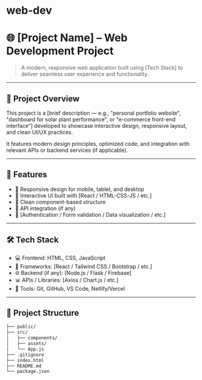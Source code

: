 # web-dev
# 🌐 [Project Name] – Web Development Project

> A modern, responsive web application built using [Tech Stack] to deliver seamless user experience and functionality.

---

## 📌 Project Overview

This project is a [brief description — e.g., "personal portfolio website", "dashboard for solar plant performance", or "e-commerce front-end interface"] developed to showcase interactive design, responsive layout, and clean UI/UX practices.

It features modern design principles, optimized code, and integration with relevant APIs or backend services (if applicable).

---

## 🚀 Features

- 🔹 Responsive design for mobile, tablet, and desktop
- 🔹 Interactive UI built with [React / HTML-CSS-JS / etc.]
- 🔹 Clean component-based structure
- 🔹 API integration (if any)
- 🔹 [Authentication / Form validation / Data visualization / etc.]

---

## 🛠️ Tech Stack

- 💻 Frontend: HTML, CSS, JavaScript
- 🎨 Frameworks: [React / Tailwind CSS / Bootstrap / etc.]
- 🌐 Backend (if any): [Node.js / Flask / Firebase]
- 📊 APIs / Libraries: [Axios / Chart.js / etc.]
- 🔧 Tools: Git, GitHub, VS Code, Netlify/Vercel

---

## 📁 Project Structure

```bash
├── public/
├── src/
│   ├── components/
│   ├── assets/
│   └── App.js
├── .gitignore
├── index.html
├── README.md
└── package.json
